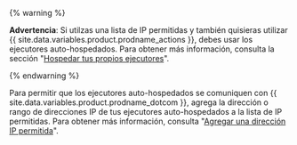 {% warning %}

**Advertencia**: Si utilzas una lista de IP permitidas y también quisieras utilizar {{ site.data.variables.product.prodname_actions }}, debes usar los ejecutores auto-hospedados. Para obtener más información, consulta la sección "[Hospedar tus propios ejecutores](/actions/automating-your-workflow-with-github-actions/about-self-hosted-runners)".

{% endwarning %}

Para permitir que los ejecutores auto-hospedados se comuniquen con {{ site.data.variables.product.prodname_dotcom }}, agrega la dirección o rango de direcciones IP de tus ejecutores auto-hospedados a la lista de IP permitidas. Para obtener más información, consulta "[Agregar una dirección IP permitida](#adding-an-allowed-ip-address)".
